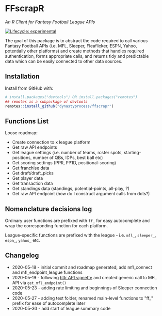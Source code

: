 # FFscrapR
*An R Client for Fantasy Football League APIs*

  <!-- badges: start -->
  [![Lifecycle: experimental](https://img.shields.io/badge/lifecycle-experimental-orange.svg)](https://www.tidyverse.org/lifecycle/#experimental)
  <!-- badges: end -->


The goal of this package is to abstract the code required to call various Fantasy Football APIs (i.e. MFL, Sleeper, Fleaflicker, ESPN, Yahoo, potentially other platforms) and create methods that handles required authentication, forms appropriate calls, and returns tidy and predictable data which can be easily connected to other data sources.


## Installation
Install from GitHub with:
``` r
# install.packages("devtools") OR install.packages("remotes")
## remotes is a subpackage of devtools
remotes::install_github("dynastyprocess/ffscrapr")
```

## Functions List
Loose roadmap:


- Create connection to x league platform
- Get raw API endpoints
- Get league settings (i.e. number of teams, roster spots, starting-positions, number of QBs, IDPs, best ball etc)
- Get scoring settings (PPR, PP1D, positional-scoring)
- Get franchise data
- Get draft/draft_picks
- Get player data
- Get transaction data
- Get standings data (standings, potential-points, all-play, ?)
- Get raw API endpoint (how do I construct argument calls from dots?)

## Nomenclature decisions log

Ordinary user functions are prefixed with `ff_` for easy autocomplete and wrap the corresponding function for each platform.

League-specific functions are prefixed with the league - i.e. `mfl_`, `sleeper_`, `espn_`, `yahoo_` etc.

## Changelog

- 2020-05-18 - initial commit and roadmap generated, add mfl_connect and mfl_endpoint_league functions
- 2020-05-19 - following [httr API vignette](https://httr.r-lib.org/articles/api-packages.html) and created generic call to MFL API via `get_mfl_endpoint()`
- 2020-05-23 - adding rate limiting and beginnings of Sleeper connection code
- 2020-05-27 - adding test folder, renamed main-level functions to "ff_" prefix for ease of autocomplete later
- 2020-05-30 - add start of league summary code
